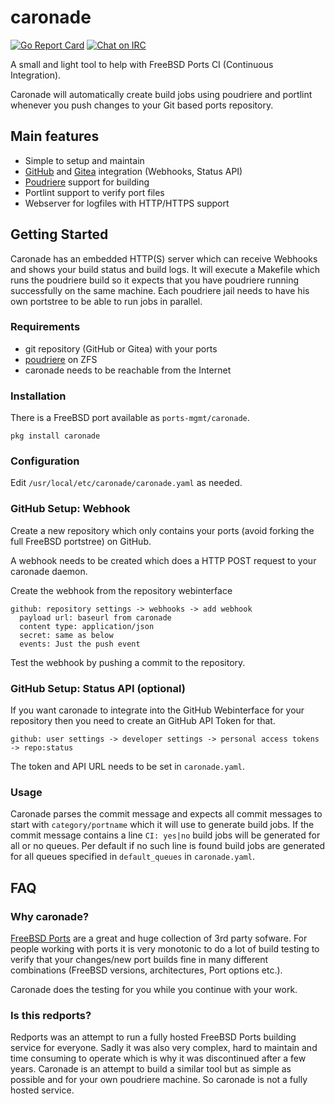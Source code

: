 # caronade

[![Go Report Card](https://goreportcard.com/badge/code.bluelife.at/decke/caronade)](https://goreportcard.com/report/code.bluelife.at/decke/caronade) [![Chat on IRC](https://img.shields.io/badge/chat-freenode%20%23caronade-brightgreen.svg)](https://webchat.freenode.net/?channels=%23caronade)

A small and light tool to help with FreeBSD Ports CI (Continuous Integration).

Caronade will automatically create build jobs using poudriere and
portlint whenever you push changes to your Git based ports repository.


## Main features

* Simple to setup and maintain
* [GitHub](https://github.com/) and [Gitea](https://gitea.io/) integration (Webhooks, Status API)
* [Poudriere](https://github.com/freebsd/poudriere/wiki) support for building
* Portlint support to verify port files
* Webserver for logfiles with HTTP/HTTPS support


## Getting Started

Caronade has an embedded HTTP(S) server which can receive Webhooks and
shows your build status and build logs. It will execute a Makefile which
runs the poudriere build so it expects that you have poudriere running
successfully on the same machine. Each poudriere jail needs to have his
own portstree to be able to run jobs in parallel.

### Requirements

* git repository (GitHub or Gitea) with your ports
* [poudriere](https://github.com/freebsd/poudriere) on ZFS
* caronade needs to be reachable from the Internet

### Installation

There is a FreeBSD port available as `ports-mgmt/caronade`.

`pkg install caronade`

### Configuration

Edit `/usr/local/etc/caronade/caronade.yaml` as needed.

### GitHub Setup: Webhook

Create a new repository which only contains your ports (avoid forking the
full FreeBSD portstree) on GitHub.

A webhook needs to be created which does a HTTP POST request to your caronade
daemon.

Create the webhook from the repository webinterface
```
github: repository settings -> webhooks -> add webhook
  payload url: baseurl from caronade
  content type: application/json
  secret: same as below
  events: Just the push event
```

Test the webhook by pushing a commit to the repository.

### GitHub Setup: Status API (optional)

If you want caronade to integrate into the GitHub Webinterface for your
repository then you need to create an GitHub API Token for that.

```
github: user settings -> developer settings -> personal access tokens -> repo:status
```

The token and API URL needs to be set in `caronade.yaml`.

### Usage

Caronade parses the commit message and expects all commit messages to start
with `category/portname` which it will use to generate build jobs. If the
commit message contains a line `CI: yes|no` build jobs will be generated for
all or no queues. Per default if no such line is found build jobs are
generated for all queues specified in `default_queues` in `caronade.yaml`.


## FAQ

### Why caronade?

[FreeBSD Ports](https://www.freebsd.org/doc/en/books/porters-handbook/) are a great
and huge collection of 3rd party sofware. For people working with ports it is very
monotonic to do a lot of build testing to verify that your changes/new port builds
fine in many different combinations (FreeBSD versions, architectures, Port options etc.).

Caronade does the testing for you while you continue with your work.


### Is this redports?

Redports was an attempt to run a fully hosted FreeBSD Ports building
service for everyone. Sadly it was also very complex, hard to maintain
and time consuming to operate which is why it was discontinued after a
few years.
Caronade is an attempt to build a similar tool but as simple as possible
and for your own poudriere machine. So caronade is not a fully hosted
service.
